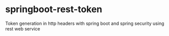 # springboot-rest-token

Token generation in http headers with spring boot and spring security using rest web service

